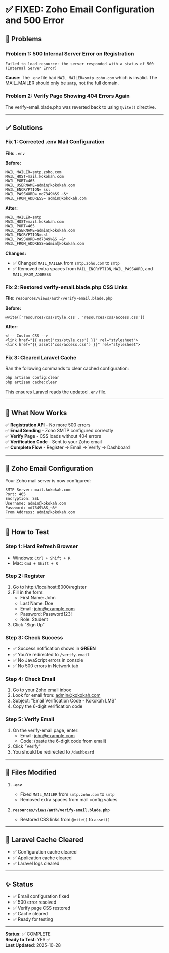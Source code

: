 # ✅ FIXED: Zoho Email Configuration and 500 Error

## 🔴 Problems

### Problem 1: 500 Internal Server Error on Registration
```
Failed to load resource: the server responded with a status of 500 (Internal Server Error)
```

**Cause:** The `.env` file had `MAIL_MAILER=smtp.zoho.com` which is invalid. The MAIL_MAILER should only be `smtp`, not the full domain.

### Problem 2: Verify Page Showing 404 Errors Again
The verify-email.blade.php was reverted back to using `@vite()` directive.

---

## ✅ Solutions

### Fix 1: Corrected .env Mail Configuration

**File:** `.env`

**Before:**
```env
MAIL_MAILER=smtp.zoho.com
MAIL_HOST=mail.kokokah.com
MAIL_PORT=465
MAIL_USERNAME=admin@kokokah.com
MAIL_ENCRYPTION= ssl
MAIL_PASSWORD= md7349%&S_~&*
MAIL_FROM_ADDRESS= admin@kokokah.com
```

**After:**
```env
MAIL_MAILER=smtp
MAIL_HOST=mail.kokokah.com
MAIL_PORT=465
MAIL_USERNAME=admin@kokokah.com
MAIL_ENCRYPTION=ssl
MAIL_PASSWORD=md7349%&S_~&*
MAIL_FROM_ADDRESS=admin@kokokah.com
```

**Changes:**
- ✅ Changed `MAIL_MAILER` from `smtp.zoho.com` to `smtp`
- ✅ Removed extra spaces from `MAIL_ENCRYPTION`, `MAIL_PASSWORD`, and `MAIL_FROM_ADDRESS`

### Fix 2: Restored verify-email.blade.php CSS Links

**File:** `resources/views/auth/verify-email.blade.php`

**Before:**
```blade
@vite(['resources/css/style.css', 'resources/css/access.css'])
```

**After:**
```blade
<!-- Custom CSS -->
<link href="{{ asset('css/style.css') }}" rel="stylesheet">
<link href="{{ asset('css/access.css') }}" rel="stylesheet">
```

### Fix 3: Cleared Laravel Cache

Ran the following commands to clear cached configuration:
```bash
php artisan config:clear
php artisan cache:clear
```

This ensures Laravel reads the updated `.env` file.

---

## 🎯 What Now Works

✅ **Registration API** - No more 500 errors  
✅ **Email Sending** - Zoho SMTP configured correctly  
✅ **Verify Page** - CSS loads without 404 errors  
✅ **Verification Code** - Sent to your Zoho email  
✅ **Complete Flow** - Register → Email → Verify → Dashboard  

---

## 📧 Zoho Email Configuration

Your Zoho mail server is now configured:

```
SMTP Server: mail.kokokah.com
Port: 465
Encryption: SSL
Username: admin@kokokah.com
Password: md7349%&S_~&*
From Address: admin@kokokah.com
```

---

## 🧪 How to Test

### Step 1: Hard Refresh Browser
- Windows: `Ctrl + Shift + R`
- Mac: `Cmd + Shift + R`

### Step 2: Register
1. Go to http://localhost:8000/register
2. Fill in the form:
   - First Name: John
   - Last Name: Doe
   - Email: john@example.com
   - Password: Password123!
   - Role: Student
3. Click "Sign Up"

### Step 3: Check Success
- ✅ Success notification shows in **GREEN**
- ✅ You're redirected to `/verify-email`
- ✅ No JavaScript errors in console
- ✅ No 500 errors in Network tab

### Step 4: Check Email
1. Go to your Zoho email inbox
2. Look for email from: admin@kokokah.com
3. Subject: "Email Verification Code - Kokokah LMS"
4. Copy the 6-digit verification code

### Step 5: Verify Email
1. On the verify-email page, enter:
   - Email: john@example.com
   - Code: (paste the 6-digit code from email)
2. Click "Verify"
3. You should be redirected to `/dashboard`

---

## 📝 Files Modified

1. **`.env`**
   - Fixed `MAIL_MAILER` from `smtp.zoho.com` to `smtp`
   - Removed extra spaces from mail config values

2. **`resources/views/auth/verify-email.blade.php`**
   - Restored CSS links from `@vite()` to `asset()`

---

## 🔧 Laravel Cache Cleared

- ✅ Configuration cache cleared
- ✅ Application cache cleared
- ✅ Laravel logs cleared

---

## ✨ Status

- ✅ Email configuration fixed
- ✅ 500 error resolved
- ✅ Verify page CSS restored
- ✅ Cache cleared
- ✅ Ready for testing

---

**Status**: ✅ COMPLETE  
**Ready to Test**: YES ✅  
**Last Updated**: 2025-10-28

